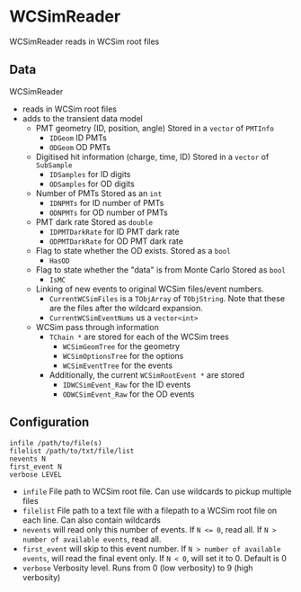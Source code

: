 # WCSimReader

WCSimReader reads in WCSim root files

## Data

WCSimReader
* reads in WCSim root files
* adds to the transient data model
  * PMT geometry (ID, position, angle)
    Stored in a `vector` of `PMTInfo`
    * `IDGeom` ID PMTs
    * `ODGeom` OD PMTs
  * Digitised hit information (charge, time, ID)
    Stored in a `vector` of `SubSample`
    * `IDSamples` for ID digits
    * `ODSamples` for OD digits
  * Number of PMTs
    Stored as an `int`
    * `IDNPMTs` for ID number of PMTs
    * `ODNPMTs` for OD number of PMTs
  * PMT dark rate
    Stored as `double`
    * `IDPMTDarkRate` for ID PMT dark rate
    * `ODPMTDarkRate` for OD PMT dark rate
  * Flag to state whether the OD exists.
    Stored as a `bool`
    * `HasOD`
  * Flag to state whether the "data" is from Monte Carlo
    Stored as `bool`
    * `IsMC`
  * Linking of new events to original WCSim files/event numbers.
    * `CurrentWCSimFiles` is a `TObjArray` of `TObjString`. Note that these are the files after the wildcard expansion.
    * `CurrentWCSimEventNums` us a `vector<int>`
  * WCSim pass through information
    * `TChain *` are stored for each of the WCSim trees
      * `WCSimGeomTree` for the geometry
      * `WCSimOptionsTree` for the options
      * `WCSimEventTree` for the events
    * Additionally, the current `WCSimRootEvent *` are stored
      *  `IDWCSimEvent_Raw` for the ID events
      *  `ODWCSimEvent_Raw` for the OD events
    

## Configuration

```
infile /path/to/file(s)
filelist /path/to/txt/file/list
nevents N
first_event N
verbose LEVEL
```

* `infile` File path to WCSim root file. Can use wildcards to pickup multiple files
* `filelist` File path to a text file with a filepath to a WCSim root file on each line. Can also contain wildcards
* `nevents` will read only this number of events. If `N <= 0`, read all. If `N > number of available events`, read all.
* `first_event` will skip to this event number. If `N > number of available events`, will read the final event only. If `N < 0`, will set it to 0. Default is 0
* `verbose` Verbosity level. Runs from 0 (low verbosity) to 9 (high verbosity)